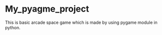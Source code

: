 # My_pyagme_project
This is basic arcade space game  which is made by using pygame module in python.
